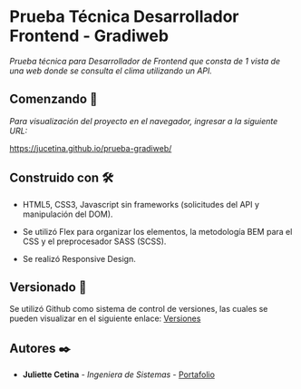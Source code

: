 
# Prueba Técnica Desarrollador Frontend - Gradiweb

_Prueba técnica para Desarrollador de Frontend que consta de 1 vista de una web donde se consulta el clima utilizando un API._

## Comenzando 🚀

_Para visualización del proyecto en el navegador, ingresar a la siguiente URL:_

https://jucetina.github.io/prueba-gradiweb/

## Construido con 🛠️

* HTML5, CSS3, Javascript sin frameworks (solicitudes del API y manipulación del DOM).

* Se utilizó Flex para organizar los elementos, la metodología BEM para el CSS y el preprocesador SASS (SCSS).

* Se realizó Responsive Design.

## Versionado 📌

Se utilizó Github como sistema de control de versiones, las cuales se pueden visualizar en el siguiente enlace: [Versiones](https://github.com/JuCetina/prueba-gradiweb/commits/master)

## Autores ✒️

* **Juliette Cetina** - *Ingeniera de Sistemas* - [Portafolio](https://jucetina.github.io/portafolio)

